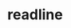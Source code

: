---
title: "readline"
layout: cache
categories: [package, develop-2025-01-05]
meta: {"versions": ["8.2"], "compilers": ["gcc@=10.5.0", "gcc@=11.1.0", "gcc@=11.4.0", "gcc@=12.3.0", "gcc@=12.4.0", "gcc@=13.2.0", "gcc@=13.3.0", "gcc@=7.3.1", "gcc@=7.5.0", "gcc@=9.4.0", "oneapi@=2024.1.0", "oneapi@=2024.2.1"], "oss": ["amzn2", "centos7", "rhel8", "ubuntu18.04", "ubuntu20.04", "ubuntu22.04", "ubuntu24.04"], "platforms": ["linux"], "targets": ["aarch64", "neoverse_v1", "neoverse_v2", "ppc64le", "x86_64_v3", "x86_64_v4"], "stacks": ["aws-isc", "aws-isc-aarch64", "aws-pcluster-neoverse_v1", "aws-pcluster-x86_64_v4", "bootstrap-x86_64-linux-gnu", "build_systems", "data-vis-sdk", "developer-tools-aarch64-linux-gnu", "developer-tools-x86_64_v3-linux-gnu", "e4s", "e4s-neoverse-v2", "e4s-oneapi", "e4s-power", "e4s-rocm-external", "hep", "ml-linux-aarch64-cpu", "ml-linux-aarch64-cuda", "ml-linux-x86_64-cpu", "ml-linux-x86_64-cuda", "ml-linux-x86_64-rocm", "radiuss", "radiuss-aws", "radiuss-aws-aarch64", "root", "tutorial"], "num_specs": 18, "num_specs_by_stack": {"radiuss-aws-aarch64": 1, "root": 18, "aws-isc-aarch64": 1, "aws-pcluster-neoverse_v1": 1, "aws-pcluster-x86_64_v4": 4, "aws-isc": 1, "radiuss-aws": 1, "developer-tools-x86_64_v3-linux-gnu": 1, "developer-tools-aarch64-linux-gnu": 1, "radiuss": 1, "build_systems": 1, "e4s-power": 1, "data-vis-sdk": 1, "e4s-neoverse-v2": 1, "tutorial": 2, "e4s": 1, "e4s-rocm-external": 1, "hep": 1, "e4s-oneapi": 1, "ml-linux-aarch64-cuda": 1, "ml-linux-aarch64-cpu": 1, "ml-linux-x86_64-cpu": 1, "ml-linux-x86_64-rocm": 1, "ml-linux-x86_64-cuda": 1, "bootstrap-x86_64-linux-gnu": 1}}
spec_details: [{"hash": "ngwrmm7ooy5tbxb6e6p4b6fyzrnczxgg", "compiler": "gcc@=7.3.1", "versions": ["8.2"], "os": "amzn2", "platform": "linux", "target": "aarch64", "variants": ["build_system=autotools", "patches=1ea4349,24f587b,3d9885e,5911a5b,622ba38,6c8adf8,758e2ec,79572ee,a177edc,bbf97f1,c7b45ff,e0013d9,e065038"], "stacks": ["radiuss-aws-aarch64", "root", "aws-isc-aarch64"], "size": "-", "tarball": "https://binaries.spack.io/develop-2025-01-05/build_cache/linux-amzn2-aarch64/gcc-7.3.1/readline-8.2/linux-amzn2-aarch64-gcc-7.3.1-readline-8.2-ngwrmm7ooy5tbxb6e6p4b6fyzrnczxgg.spack"}, {"hash": "3txkxwebwah327ojdiw336phmbnpxcxh", "compiler": "gcc@=12.4.0", "versions": ["8.2"], "os": "amzn2", "platform": "linux", "target": "neoverse_v1", "variants": ["build_system=autotools", "patches=1ea4349,24f587b,3d9885e,5911a5b,622ba38,6c8adf8,758e2ec,79572ee,a177edc,bbf97f1,c7b45ff,e0013d9,e065038"], "stacks": ["aws-pcluster-neoverse_v1", "root"], "size": "-", "tarball": "https://binaries.spack.io/develop-2025-01-05/build_cache/linux-amzn2-neoverse_v1/gcc-12.4.0/readline-8.2/linux-amzn2-neoverse_v1-gcc-12.4.0-readline-8.2-3txkxwebwah327ojdiw336phmbnpxcxh.spack"}, {"hash": "6mlwj5blczqmep4vyhmbpn6scnjyh7ag", "compiler": "gcc@=12.4.0", "versions": ["8.2"], "os": "amzn2", "platform": "linux", "target": "x86_64_v3", "variants": ["build_system=autotools", "patches=1ea4349,24f587b,3d9885e,5911a5b,622ba38,6c8adf8,758e2ec,79572ee,a177edc,bbf97f1,c7b45ff,e0013d9,e065038"], "stacks": ["root", "aws-pcluster-x86_64_v4"], "size": "-", "tarball": "https://binaries.spack.io/develop-2025-01-05/build_cache/linux-amzn2-x86_64_v3/gcc-12.4.0/readline-8.2/linux-amzn2-x86_64_v3-gcc-12.4.0-readline-8.2-6mlwj5blczqmep4vyhmbpn6scnjyh7ag.spack"}, {"hash": "o5plgmjrpfu6vuzj3p5fhipfnzvvqoos", "compiler": "gcc@=7.3.1", "versions": ["8.2"], "os": "amzn2", "platform": "linux", "target": "x86_64_v3", "variants": ["build_system=autotools", "patches=1ea4349,24f587b,3d9885e,5911a5b,622ba38,6c8adf8,758e2ec,79572ee,a177edc,bbf97f1,c7b45ff,e0013d9,e065038"], "stacks": ["aws-isc", "root", "radiuss-aws"], "size": "-", "tarball": "https://binaries.spack.io/develop-2025-01-05/build_cache/linux-amzn2-x86_64_v3/gcc-7.3.1/readline-8.2/linux-amzn2-x86_64_v3-gcc-7.3.1-readline-8.2-o5plgmjrpfu6vuzj3p5fhipfnzvvqoos.spack"}, {"hash": "jyoylubl5puf2r36q5dems2exyaw2mfk", "compiler": "oneapi@=2024.1.0", "versions": ["8.2"], "os": "amzn2", "platform": "linux", "target": "x86_64_v3", "variants": ["build_system=autotools", "patches=1ea4349,24f587b,3d9885e,5911a5b,622ba38,6c8adf8,758e2ec,79572ee,a177edc,bbf97f1,c7b45ff,e0013d9,e065038"], "stacks": ["root", "aws-pcluster-x86_64_v4"], "size": "-", "tarball": "https://binaries.spack.io/develop-2025-01-05/build_cache/linux-amzn2-x86_64_v3/oneapi-2024.1.0/readline-8.2/linux-amzn2-x86_64_v3-oneapi-2024.1.0-readline-8.2-jyoylubl5puf2r36q5dems2exyaw2mfk.spack"}, {"hash": "hi5f6pk6zy4laprleh4flou4uhvkt6ur", "compiler": "gcc@=12.4.0", "versions": ["8.2"], "os": "amzn2", "platform": "linux", "target": "x86_64_v4", "variants": ["build_system=autotools", "patches=1ea4349,24f587b,3d9885e,5911a5b,622ba38,6c8adf8,758e2ec,79572ee,a177edc,bbf97f1,c7b45ff,e0013d9,e065038"], "stacks": ["root", "aws-pcluster-x86_64_v4"], "size": "-", "tarball": "https://binaries.spack.io/develop-2025-01-05/build_cache/linux-amzn2-x86_64_v4/gcc-12.4.0/readline-8.2/linux-amzn2-x86_64_v4-gcc-12.4.0-readline-8.2-hi5f6pk6zy4laprleh4flou4uhvkt6ur.spack"}, {"hash": "h2ipgjt6lon6jlw3op5tiaymzbptjlxg", "compiler": "oneapi@=2024.1.0", "versions": ["8.2"], "os": "amzn2", "platform": "linux", "target": "x86_64_v4", "variants": ["build_system=autotools", "patches=1ea4349,24f587b,3d9885e,5911a5b,622ba38,6c8adf8,758e2ec,79572ee,a177edc,bbf97f1,c7b45ff,e0013d9,e065038"], "stacks": ["root", "aws-pcluster-x86_64_v4"], "size": "-", "tarball": "https://binaries.spack.io/develop-2025-01-05/build_cache/linux-amzn2-x86_64_v4/oneapi-2024.1.0/readline-8.2/linux-amzn2-x86_64_v4-oneapi-2024.1.0-readline-8.2-h2ipgjt6lon6jlw3op5tiaymzbptjlxg.spack"}, {"hash": "pcxuy3jprs76my244xw7frwjs44qtjsa", "compiler": "gcc@=10.5.0", "versions": ["8.2"], "os": "centos7", "platform": "linux", "target": "x86_64_v3", "variants": ["build_system=autotools", "patches=1ea4349,24f587b,3d9885e,5911a5b,622ba38,6c8adf8,758e2ec,79572ee,a177edc,bbf97f1,c7b45ff,e0013d9,e065038"], "stacks": ["developer-tools-x86_64_v3-linux-gnu", "root"], "size": "-", "tarball": "https://binaries.spack.io/develop-2025-01-05/build_cache/linux-centos7-x86_64_v3/gcc-10.5.0/readline-8.2/linux-centos7-x86_64_v3-gcc-10.5.0-readline-8.2-pcxuy3jprs76my244xw7frwjs44qtjsa.spack"}, {"hash": "3ira5mhydbopy6pzogjhjlnxrbsmuhaq", "compiler": "gcc@=13.3.0", "versions": ["8.2"], "os": "rhel8", "platform": "linux", "target": "aarch64", "variants": ["build_system=autotools", "patches=1ea4349,24f587b,3d9885e,5911a5b,622ba38,6c8adf8,758e2ec,79572ee,a177edc,bbf97f1,c7b45ff,e0013d9,e065038"], "stacks": ["developer-tools-aarch64-linux-gnu", "root"], "size": "-", "tarball": "https://binaries.spack.io/develop-2025-01-05/build_cache/linux-rhel8-aarch64/gcc-13.3.0/readline-8.2/linux-rhel8-aarch64-gcc-13.3.0-readline-8.2-3ira5mhydbopy6pzogjhjlnxrbsmuhaq.spack"}, {"hash": "ze4luuvvoqkarh3zgrn5d6lwqfbis7ix", "compiler": "gcc@=7.5.0", "versions": ["8.2"], "os": "ubuntu18.04", "platform": "linux", "target": "x86_64_v3", "variants": ["build_system=autotools", "patches=1ea4349,24f587b,3d9885e,5911a5b,622ba38,6c8adf8,758e2ec,79572ee,a177edc,bbf97f1,c7b45ff,e0013d9,e065038"], "stacks": ["radiuss", "root", "build_systems"], "size": "-", "tarball": "https://binaries.spack.io/develop-2025-01-05/build_cache/linux-ubuntu18.04-x86_64_v3/gcc-7.5.0/readline-8.2/linux-ubuntu18.04-x86_64_v3-gcc-7.5.0-readline-8.2-ze4luuvvoqkarh3zgrn5d6lwqfbis7ix.spack"}, {"hash": "is6duvyhn56qszbcii7fjtk4nrkvzxlk", "compiler": "gcc@=9.4.0", "versions": ["8.2"], "os": "ubuntu20.04", "platform": "linux", "target": "ppc64le", "variants": ["build_system=autotools", "patches=1ea4349,24f587b,3d9885e,5911a5b,622ba38,6c8adf8,758e2ec,79572ee,a177edc,bbf97f1,c7b45ff,e0013d9,e065038"], "stacks": ["e4s-power", "root"], "size": "-", "tarball": "https://binaries.spack.io/develop-2025-01-05/build_cache/linux-ubuntu20.04-ppc64le/gcc-9.4.0/readline-8.2/linux-ubuntu20.04-ppc64le-gcc-9.4.0-readline-8.2-is6duvyhn56qszbcii7fjtk4nrkvzxlk.spack"}, {"hash": "wo5hkscveugfixwvvzr5ghbiugqemdim", "compiler": "gcc@=11.1.0", "versions": ["8.2"], "os": "ubuntu20.04", "platform": "linux", "target": "x86_64_v3", "variants": ["build_system=autotools", "patches=1ea4349,24f587b,3d9885e,5911a5b,622ba38,6c8adf8,758e2ec,79572ee,a177edc,bbf97f1,c7b45ff,e0013d9,e065038"], "stacks": ["root", "data-vis-sdk"], "size": "-", "tarball": "https://binaries.spack.io/develop-2025-01-05/build_cache/linux-ubuntu20.04-x86_64_v3/gcc-11.1.0/readline-8.2/linux-ubuntu20.04-x86_64_v3-gcc-11.1.0-readline-8.2-wo5hkscveugfixwvvzr5ghbiugqemdim.spack"}, {"hash": "obixzmn4pzvaqal6l26glkxgxjmqy22d", "compiler": "gcc@=11.4.0", "versions": ["8.2"], "os": "ubuntu22.04", "platform": "linux", "target": "neoverse_v2", "variants": ["build_system=autotools", "patches=1ea4349,24f587b,3d9885e,5911a5b,622ba38,6c8adf8,758e2ec,79572ee,a177edc,bbf97f1,c7b45ff,e0013d9,e065038"], "stacks": ["root", "e4s-neoverse-v2"], "size": "-", "tarball": "https://binaries.spack.io/develop-2025-01-05/build_cache/linux-ubuntu22.04-neoverse_v2/gcc-11.4.0/readline-8.2/linux-ubuntu22.04-neoverse_v2-gcc-11.4.0-readline-8.2-obixzmn4pzvaqal6l26glkxgxjmqy22d.spack"}, {"hash": "satcxzz4lmylt2kdzbaky5aau7a6tumm", "compiler": "gcc@=11.4.0", "versions": ["8.2"], "os": "ubuntu22.04", "platform": "linux", "target": "x86_64_v3", "variants": ["build_system=autotools", "patches=1ea4349,24f587b,3d9885e,5911a5b,622ba38,6c8adf8,758e2ec,79572ee,a177edc,bbf97f1,c7b45ff,e0013d9,e065038"], "stacks": ["tutorial", "e4s", "root", "e4s-rocm-external", "hep"], "size": "-", "tarball": "https://binaries.spack.io/develop-2025-01-05/build_cache/linux-ubuntu22.04-x86_64_v3/gcc-11.4.0/readline-8.2/linux-ubuntu22.04-x86_64_v3-gcc-11.4.0-readline-8.2-satcxzz4lmylt2kdzbaky5aau7a6tumm.spack"}, {"hash": "uyhxujfa4xriew63q4zlmysbnusgqkug", "compiler": "oneapi@=2024.2.1", "versions": ["8.2"], "os": "ubuntu22.04", "platform": "linux", "target": "x86_64_v3", "variants": ["build_system=autotools", "patches=1ea4349,24f587b,3d9885e,5911a5b,622ba38,6c8adf8,758e2ec,79572ee,a177edc,bbf97f1,c7b45ff,e0013d9,e065038"], "stacks": ["e4s-oneapi", "root"], "size": "-", "tarball": "https://binaries.spack.io/develop-2025-01-05/build_cache/linux-ubuntu22.04-x86_64_v3/oneapi-2024.2.1/readline-8.2/linux-ubuntu22.04-x86_64_v3-oneapi-2024.2.1-readline-8.2-uyhxujfa4xriew63q4zlmysbnusgqkug.spack"}, {"hash": "7z6ira6oyqzvxdybv2x7uq5wn4t2ws2k", "compiler": "gcc@=12.3.0", "versions": ["8.2"], "os": "ubuntu22.04", "platform": "linux", "target": "x86_64_v3", "variants": ["build_system=autotools", "patches=1ea4349,24f587b,3d9885e,5911a5b,622ba38,6c8adf8,758e2ec,79572ee,a177edc,bbf97f1,c7b45ff,e0013d9,e065038"], "stacks": ["tutorial", "root"], "size": "-", "tarball": "https://binaries.spack.io/develop-2025-01-05/build_cache/linux-ubuntu22.04-x86_64_v3/gcc-12.3.0/readline-8.2/linux-ubuntu22.04-x86_64_v3-gcc-12.3.0-readline-8.2-7z6ira6oyqzvxdybv2x7uq5wn4t2ws2k.spack"}, {"hash": "orvejco4suvckuh627o7q6pjpz2i6pol", "compiler": "gcc@=13.2.0", "versions": ["8.2"], "os": "ubuntu24.04", "platform": "linux", "target": "aarch64", "variants": ["build_system=autotools", "patches=1ea4349,24f587b,3d9885e,5911a5b,622ba38,6c8adf8,758e2ec,79572ee,a177edc,bbf97f1,c7b45ff,e0013d9,e065038"], "stacks": ["root", "ml-linux-aarch64-cuda", "ml-linux-aarch64-cpu"], "size": "-", "tarball": "https://binaries.spack.io/develop-2025-01-05/build_cache/linux-ubuntu24.04-aarch64/gcc-13.2.0/readline-8.2/linux-ubuntu24.04-aarch64-gcc-13.2.0-readline-8.2-orvejco4suvckuh627o7q6pjpz2i6pol.spack"}, {"hash": "cusxwkqvnphijmadg7vgdvm7wibo2mjb", "compiler": "gcc@=13.2.0", "versions": ["8.2"], "os": "ubuntu24.04", "platform": "linux", "target": "x86_64_v3", "variants": ["build_system=autotools", "patches=1ea4349,24f587b,3d9885e,5911a5b,622ba38,6c8adf8,758e2ec,79572ee,a177edc,bbf97f1,c7b45ff,e0013d9,e065038"], "stacks": ["ml-linux-x86_64-cpu", "ml-linux-x86_64-rocm", "root", "ml-linux-x86_64-cuda", "bootstrap-x86_64-linux-gnu"], "size": "-", "tarball": "https://binaries.spack.io/develop-2025-01-05/build_cache/linux-ubuntu24.04-x86_64_v3/gcc-13.2.0/readline-8.2/linux-ubuntu24.04-x86_64_v3-gcc-13.2.0-readline-8.2-cusxwkqvnphijmadg7vgdvm7wibo2mjb.spack"}]
---